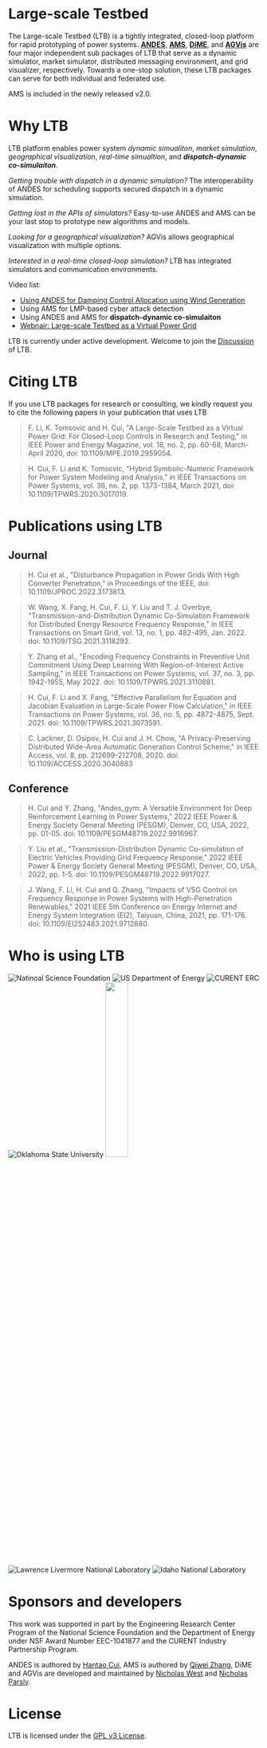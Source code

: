 # Large-scale Testbed

The Large-scale Testbed (LTB) is a tightly integrated, closed-loop platform for rapid prototyping of power systems. **[ANDES](https://docs.andes.app/en/stable/index.html)**, **[AMS](https://github.com/CURENT/ams)**, **[DiME](https://ltbdime.readthedocs.io/en/latest/)**, and **[AGVis](https://agvis.readthedocs.io/en/latest/#what-is-agvis)** are four major independent sub packages of LTB that serve as a dynamic simulator, market simulator, distributed messaging environment, and grid visualizer, respectively. Towards a one-stop solution, these LTB packages can serve for both individual and federated use.

AMS is included in the newly released v2.0.

# Why LTB

LTB platform enables power system *dynamic simualiton*, *market simulation*, *geographical visualization*, *real-time simualtion*, and ***dispatch-dynamic co-simulaiton***.

*Getting trouble with dispatch in a dynamic simulation?* The interoperability of ANDES for scheduling supports secured dispatch in a dynamic simulation.

*Getting lost in the APIs of simulators?* Easy-to-use ANDES and AMS can be your last stop to prototype new algorithms and models.

*Looking for a geographical visualization?* AGVis allows geographical visualization with multiple options.

*Interested in a real-time closed-loop simulation?* LTB has integrated simulators and communication environments.

Video list:

- [Using ANDES for Damping Control Allocation using Wind Generation](https://www.youtube.com/watch?v=OtCFRHMtdo8)
- Using AMS for LMP-based cyber attack detection
- Using ANDES and AMS for **dispatch-dynamic co-simulaiton**
- [Webnair: Large-scale Testbed as a Virtual Power Grid](https://www.youtube.com/watch?v=QBt72ww-Xk4&t=2161s)

LTB is currently under active development. Welcome to join the [Discussion](https://github.com/CURENT/ltb2/discussions) of LTB.

# Citing LTB

If you use LTB packages for research or consulting, we kindly request you to cite the following papers in your publication that uses LTB

> F. Li, K. Tomsovic and H. Cui, "A Large-Scale Testbed as a Virtual Power Grid: For Closed-Loop Controls in Research and Testing," in IEEE Power and Energy Magazine, vol. 18, no. 2, pp. 60-68, March-April 2020, doi: 10.1109/MPE.2019.2959054.

> H. Cui, F. Li and K. Tomsovic, "Hybrid Symbolic-Numeric Framework for Power System Modeling and Analysis," in IEEE Transactions on Power Systems, vol. 36, no. 2, pp. 1373-1384, March 2021, doi: 10.1109/TPWRS.2020.3017019.

# Publications using LTB

## Journal

> H. Cui et al., "Disturbance Propagation in Power Grids With High Converter Penetration," in Proceedings of the IEEE, doi: 10.1109/JPROC.2022.3173813.

> W. Wang, X. Fang, H. Cui, F. Li, Y. Liu and T. J. Overbye, "Transmission-and-Distribution Dynamic Co-Simulation Framework for Distributed Energy Resource Frequency Response," in IEEE Transactions on Smart Grid, vol. 13, no. 1, pp. 482-495, Jan. 2022. doi: 10.1109/TSG.2021.3118292.

> Y. Zhang et al., "Encoding Frequency Constraints in Preventive Unit Commitment Using Deep Learning With Region-of-Interest Active Sampling," in IEEE Transactions on Power Systems, vol. 37, no. 3, pp. 1942-1955, May 2022. doi: 10.1109/TPWRS.2021.3110881.

> H. Cui, F. Li and X. Fang, "Effective Parallelism for Equation and Jacobian Evaluation in Large-Scale Power Flow Calculation," in IEEE Transactions on Power Systems, vol. 36, no. 5, pp. 4872-4875, Sept. 2021. doi: 10.1109/TPWRS.2021.3073591.

> C. Lackner, D. Osipov, H. Cui and J. H. Chow, "A Privacy-Preserving Distributed Wide-Area Automatic Generation Control Scheme," in IEEE Access, vol. 8, pp. 212699-212708, 2020. doi: 10.1109/ACCESS.2020.3040883

## Conference

> H. Cui and Y. Zhang, "Andes_gym: A Versatile Environment for Deep Reinforcement Learning in Power Systems," 2022 IEEE Power & Energy Society General Meeting (PESGM), Denver, CO, USA, 2022, pp. 01-05. doi: 10.1109/PESGM48719.2022.9916967.

> Y. Liu et al., "Transmission-Distribution Dynamic Co-simulation of Electric Vehicles Providing Grid Frequency Response," 2022 IEEE Power & Energy Society General Meeting (PESGM), Denver, CO, USA, 2022, pp. 1-5. doi: 10.1109/PESGM48719.2022.9917027.

> J. Wang, F. Li, H. Cui and Q. Zhang, "Impacts of VSG Control on Frequency Response in Power Systems with High-Penetration Renewables," 2021 IEEE 5th Conference on Energy Internet and Energy System Integration (EI2), Taiyuan, China, 2021, pp. 171-176. doi: 10.1109/EI252483.2021.9712880.

# Who is using LTB

![Natinoal Science Foundation](https://raw.githubusercontent.com/cuihantao/andes/master/docs/source/images/sponsors/nsf.jpg)
![US Department of Energy](https://raw.githubusercontent.com/cuihantao/andes/master/docs/source/images/sponsors/doe.png)
![CURENT ERC](https://raw.githubusercontent.com/cuihantao/andes/master/docs/source/images/sponsors/curent.jpg)
![Oklahoma State University](https://omni.okstate.edu/_resources_global/pattern-lab-v1/images/logo-vertical.svg)
<img src="https://engage.nrel.gov/static/images/nrel_logo_full.jpg" width=30% height=30%>
![Lawrence Livermore National Laboratory](https://raw.githubusercontent.com/cuihantao/andes/master/docs/source/images/sponsors/llnl.jpg)
![Idaho National Laboratory](https://raw.githubusercontent.com/cuihantao/andes/master/docs/source/images/sponsors/inl.jpg)

# Sponsors and developers

This work was supported in part by the Engineering Research Center Program of the National Science Foundation and the Department of Energy under NSF Award Number EEC-1041877 and the CURENT Industry Partnership Program.

ANDES is authored by [Hantao Cui](https://github.com/cuihantao), AMS is authored by [Qiwei Zhang](https://github.com/qzhang41), DiME and AGVis are developed and maintained by [Nicholas West](https://github.com/TheHashTableSlasher) and [Nicholas Parsly](https://github.com/nparsly).

# License

LTB is licensed under the [GPL v3 License](./LICENSE).
